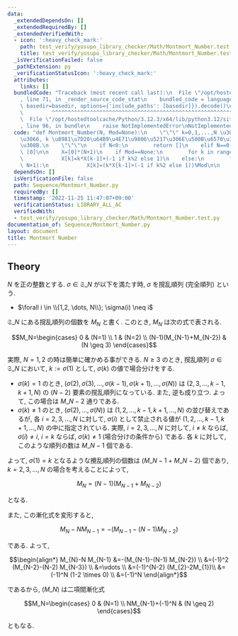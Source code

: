 ```yaml
---
data:
  _extendedDependsOn: []
  _extendedRequiredBy: []
  _extendedVerifiedWith:
  - icon: ':heavy_check_mark:'
    path: test_verify/yosupo_library_checker/Math/Montmort_Number.test.py
    title: test_verify/yosupo_library_checker/Math/Montmort_Number.test.py
  _isVerificationFailed: false
  _pathExtension: py
  _verificationStatusIcon: ':heavy_check_mark:'
  attributes:
    links: []
  bundledCode: "Traceback (most recent call last):\n  File \"/opt/hostedtoolcache/Python/3.12.3/x64/lib/python3.12/site-packages/onlinejudge_verify/documentation/build.py\"\
    , line 71, in _render_source_code_stat\n    bundled_code = language.bundle(stat.path,\
    \ basedir=basedir, options={'include_paths': [basedir]}).decode()\n          \
    \         ^^^^^^^^^^^^^^^^^^^^^^^^^^^^^^^^^^^^^^^^^^^^^^^^^^^^^^^^^^^^^^^^^^^^^^^^^^^^^^^^^\n\
    \  File \"/opt/hostedtoolcache/Python/3.12.3/x64/lib/python3.12/site-packages/onlinejudge_verify/languages/python.py\"\
    , line 96, in bundle\n    raise NotImplementedError\nNotImplementedError\n"
  code: "def Montmort_Number(N, Mod=None):\n    \"\"\" k=0,1,...,N \u306B\u95A2\u3057\
    \u3066, k \u8981\u7D20\u64B9\u4E71\u9806\u5217\u306E\u500B\u6570\u3092\u6C42\u3081\
    \u308B.\n    \"\"\"\n    if N<0:\n        return []\n    elif N==0:\n        return\
    \ [0]\n\n    X=[0]*(N+1)\n    if Mod==None:\n        for k in range(2, N+1):\n\
    \            X[k]=k*X[k-1]+(-1 if k%2 else 1)\n    else:\n        for k in range(2,\
    \ N+1):\n            X[k]=(k*X[k-1]+(-1 if k%2 else 1))%Mod\n\n    return X\n\n"
  dependsOn: []
  isVerificationFile: false
  path: Sequence/Montmort_Number.py
  requiredBy: []
  timestamp: '2022-11-25 11:47:07+09:00'
  verificationStatus: LIBRARY_ALL_AC
  verifiedWith:
  - test_verify/yosupo_library_checker/Math/Montmort_Number.test.py
documentation_of: Sequence/Montmort_Number.py
layout: document
title: Montmort Number
---
```


## Theory

$N$ を正の整数とする. $\sigma \in \mathfrak{S}\_N$ が以下を満たす時, $\sigma$ を撹乱順列 (完全順列) という.

* $\forall i \in \\{1,2, \dots, N\\}; \sigma(i) \neq i$

$\mathfrak{S}\_N$ にある撹乱順列の個数を $M_N$ と書く. このとき, $M_N$ は次の式で表される.

$$M_N=\begin{cases} 0 & (N=1) \\ 1 & (N=2) \\ (N-1)(M_{N-1}+M_{N-2}) & (N \geq 3) \end{cases}$$

実際, $N=1,2$ の時は簡単に確かめる事ができる. $N \geq 3$ のとき, 撹乱順列 $\sigma \in \mathfrak{S}\_N$ において, $k:=\sigma(1)$ として, $\sigma(k)$ の値で場合分けをする.

* $\sigma(k)=1$ のとき, $(\sigma(2), \sigma(3), \dots, \sigma(k-1), \sigma(k+1), \dots, \sigma(N))$ は $(2,3, \dots, k-1, k+1, N)$ の $(N-2)$ 要素の撹乱順列になっている. また, 逆も成り立つ. よって, この場合は $M\_{N-2}$ 通りである.
* $\sigma(k) \neq 1$ のとき, $(\sigma(2), \dots, \sigma(N))$ は $(1,2, \dots, k-1, k+1, \dots, N)$ の並び替えであるが, 各 $i=2,3, \dots, N$ に対して, $\sigma(i)$ として禁止される値が $(1,2, \dots, k-1, k+1, \dots, N)$ の中に指定されている. 実際, $i=2,3, \dots, N$ に対して, $i \neq k$ ならば, $\sigma(i) \neq i$, $i=k$ ならば, $\sigma(k) \neq 1$ (場合分けの条件から) である. 各 $k$ に対して, このような順列の数は $M\_{N-1}$ 個である.

よって, $\sigma(1)=k$ となるような攪乱順列の個数は $(M\_{N-1}+M\_{N-2})$ 個であり, $k=2,3, \dots, N$ の場合を考えることによって,

$$M_N=(N-1)(M_{N-1}+M_{N-2})$$

となる.

また, この漸化式を変形すると,

$$M_N-N M_{N-1}=-(M_{N-1}-(N-1) M_{N-2})$$

である. よって,

$$\begin{align*}
M_{N}-N M_{N-1}
&=-(M_{N-1}-(N-1) M_{N-2}) \\
&=(-1)^2 (M_{N-2}-(N-2) M_{N-3}) \\
&=\vdots \\
&=(-1)^{N-2} (M_{2}-2M_{1})\\
&=(-1)^N (1-2 \times 0) \\
&=(-1)^N
\end{align*}$$

であるから, $(M\_N)$ は二項間漸化式

$$M_N=\begin{cases} 0 & (N=1) \\ NM_{N-1}+(-1)^N & (N \geq 2) \end{cases}$$

ともなる.
